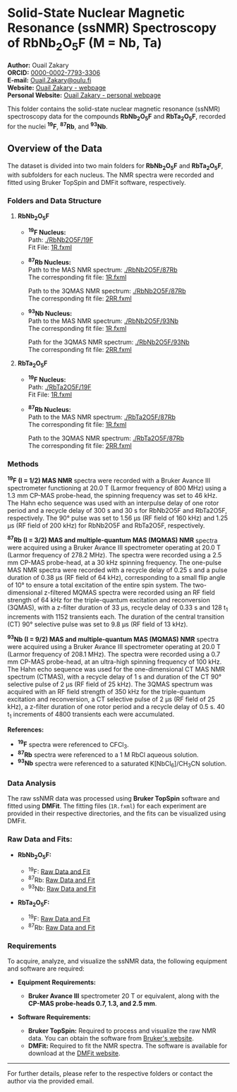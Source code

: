 # Solid-State Nuclear Magnetic Resonance (ssNMR) Spectroscopy of RbNb<sub>2</sub>O<sub>5</sub>F (M = Nb, Ta)
**Author:** Ouail Zakary  
**ORCID:** [0000-0002-7793-3306](https://orcid.org/0000-0002-7793-3306)  
**E-mail:** [Ouail.Zakary@oulu.fi](mailto:Ouail.Zakary@oulu.fi)  
**Website:** [Ouail Zakary - webpage](https://cc.oulu.fi/~nmrwww/members/Ouail_Zakary.html)  
**Personal Website:** [Ouail Zakary - personal webpage](https://ozakary.github.io/)

This folder contains the solid-state nuclear magnetic resonance (ssNMR) spectroscopy data for the compounds **RbNb<sub>2</sub>O<sub>5</sub>F** and **RbTa<sub>2</sub>O<sub>5</sub>F**, recorded for the nuclei **<sup>19</sup>F**, **<sup>87</sup>Rb**, and **<sup>93</sup>Nb**.

## Overview of the Data
The dataset is divided into two main folders for **RbNb<sub>2</sub>O<sub>5</sub>F** and **RbTa<sub>2</sub>O<sub>5</sub>F**, with subfolders for each nucleus. The NMR spectra were recorded and fitted using Bruker TopSpin and DMFit software, respectively.

### Folders and Data Structure
1. **RbNb<sub>2</sub>O<sub>5</sub>F**
   - **<sup>19</sup>F Nucleus:**  
     Path: [./RbNb2O5F/19F](./RbNb2O5F/19F)  
     Fit File: [1R.fxml](./RbNb2O5F/19F/103/pdata/1/1R.fxml)
   
   - **<sup>87</sup>Rb Nucleus:**  
     Path to the MAS NMR spectrum: [./RbNb2O5F/87Rb](./RbNb2O5F/87Rb/mas_nmr)  
     The corresponding fit file: [1R.fxml](./RbNb2O5F/87Rb/mas_nmr/1/pdata/1/1R.fxml)

     Path to the 3QMAS NMR spectrum: [./RbNb2O5F/87Rb](./RbNb2O5F/87Rb/3qmas_nmr)  
     The corresponding fit file: [2RR.fxml](./RbNb2O5F/87Rb/3qmas_nmr/60/pdata/1/2RR.fxml)
 
   - **<sup>93</sup>Nb Nucleus:**  
     Path to the MAS NMR spectrum: [./RbNb2O5F/93Nb](./RbNb2O5F/93Nb/mas_nmr)  
     The corresponding fit file: [1R.fxml](./RbNb2O5F/93Nb/mas_nmr/254/pdata/1/1R.fxml)

     Path for the 3QMAS NMR spectrum: [./RbNb2O5F/93Nb](./RbNb2O5F/93Nb/3qmas_nmr)  
     The corresponding fit file: [2RR.fxml](./RbNb2O5F/93Nb/3qmas_nmr/255/pdata/1/2RR.fxml)

2. **RbTa<sub>2</sub>O<sub>5</sub>F**
   - **<sup>19</sup>F Nucleus:**  
     Path: [./RbTa2O5F/19F](./RbTa2O5F/19F)  
     Fit File: [1R.fxml](./RbTa2O5F/19F/101/pdata/1/1R.fxml)
   
   - **<sup>87</sup>Rb Nucleus:**  
     Path to the MAS NMR spectrum: [./RbTa2O5F/87Rb](./RbTa2O5F/87Rb/mas_nmr)  
     The corresponding fit file: [1R.fxml](./RbTa2O5F/87Rb/mas_nmr/5/pdata/1/1R.fxml)

     Path to the 3QMAS NMR spectrum: [./RbTa2O5F/87Rb](./RbTa2O5F/87Rb/3qmas_nmr)  
     The corresponding fit file: [2RR.fxml](./RbTa2O5F/87Rb/3qmas_nmr/160/pdata/1/2RR.fxml)

### Methods
**<sup>19</sup>F (I = 1/2) MAS NMR** spectra were recorded with a Bruker Avance III spectrometer functioning at 20.0 T (Larmor frequency of 800 MHz) using a 1.3 mm CP-MAS probe-head, the spinning frequency was set to 46 kHz. The Hahn echo sequence was used with an interpulse delay of one rotor period and a recycle delay of 300 s and 30 s for RbNb2O5F and RbTa2O5F, respectively. The 90° pulse was set to 1.56 µs (RF field of 160 kHz) and 1.25 µs (RF field of 200 kHz) for RbNb2O5F and RbTa2O5F, respectively.

**<sup>87</sup>Rb (I = 3/2) MAS and multiple-quantum MAS (MQMAS) NMR** spectra were acquired using a Bruker Avance III spectrometer operating at 20.0 T (Larmor frequency of 278.2 MHz). The spectra were recorded using a 2.5 mm CP-MAS probe-head, at a 30 kHz spinning frequency. The one-pulse MAS NMR spectra were recorded with a recycle delay of 0.25 s and a pulse duration of 0.38 µs (RF field of 64 kHz), corresponding to a small flip angle of 10° to ensure a total excitation of the entire spin system. The two-dimensional z-filtered MQMAS spectra were recorded using an RF field strength of 64 kHz for the triple-quantum excitation and reconversion (3QMAS), with a z-filter duration of 33 µs, recycle delay of 0.33 s and 128 t<sub>1</sub> increments with 1152 transients each. The duration of the central transition (CT) 90° selective pulse was set to 9.8 µs (RF field of 13 kHz).

**<sup>93</sup>Nb (I = 9/2) MAS and multiple-quantum MAS (MQMAS) NMR** spectra were acquired using a Bruker Avance III spectrometer operating at 20.0 T (Larmor frequency of 208.1 MHz). The spectra were recorded using a 0.7 mm CP-MAS probe-head, at an ultra-high spinning frequency of 100 kHz. The Hahn echo sequence was used for the one-dimensional CT MAS NMR spectrum (CTMAS), with a recycle delay of 1 s and duration of the CT 90° selective pulse of 2 µs (RF field of 25 kHz). The 3QMAS spectrum was acquired with an RF field strength of 350 kHz for the triple-quantum excitation and reconversion, a CT selective pulse of 2 µs (RF field of 25 kHz), a z-filter duration of one rotor period and a recycle delay of 0.5 s. 40 t<sub>1</sub> increments of 4800 transients each were accumulated.

**References:**  
- **<sup>19</sup>F** spectra were referenced to CFCl<sub>3</sub>.  
- **<sup>87</sup>Rb** spectra were referenced to a 1 M RbCl aqueous solution.  
- **<sup>93</sup>Nb** spectra were referenced to a saturated K[NbCl<sub>6</sub>]/CH<sub>3</sub>CN solution.

### Data Analysis
The raw ssNMR data was processed using **Bruker TopSpin** software and fitted using **DMFit**. The fitting files (`1R.fxml`) for each experiment are provided in their respective directories, and the fits can be visualized using DMFit.

### Raw Data and Fits:
- **RbNb<sub>2</sub>O<sub>5</sub>F:**
  - <sup>19</sup>F: [Raw Data and Fit](./RbNb2O5F/19F)
  - <sup>87</sup>Rb: [Raw Data and Fit](./RbNb2O5F/87Rb)
  - <sup>93</sup>Nb: [Raw Data and Fit](./RbNb2O5F/93Nb)
  
- **RbTa<sub>2</sub>O<sub>5</sub>F:**
  - <sup>19</sup>F: [Raw Data and Fit](./RbTa2O5F/19F)
  - <sup>87</sup>Rb: [Raw Data and Fit](./RbTa2O5F/87Rb)

### Requirements
To acquire, analyze, and visualize the ssNMR data, the following equipment and software are required:

- **Equipment Requirements:**
  - **Bruker Avance III** spectrometer 20 T or equivalent, along with the **CP-MAS probe-heads 0.7, 1.3, and 2.5 mm**.
  
- **Software Requirements:**
  - **Bruker TopSpin:** Required to process and visualize the raw NMR data. You can obtain the software from [Bruker's website](https://www.bruker.com/en/products-and-solutions/mr/nmr-software/topspin.html?s_kwcid=AL!14677!3!648890112603!p!!g!!nmr%20software%20free%20download&utm_source=Advertising&utm_medium=GoogleAd&utm_campaign=BBIO-Software-Cross-All-Software-H2-2024&gad_source=1&gclid=Cj0KCQjwgL-3BhDnARIsAL6KZ6-3cOPvJBH5UNxRvUrDug2NC94E8Bw_iE3Ey2GcHur_1z1SLIEYV5caApz2EALw_wcB).
  - **DMFit:** Required to fit the NMR spectra. The software is available for download at the [DMFit website](https://nmr.cemhti.cnrs-orleans.fr/).

---

For further details, please refer to the respective folders or contact the author via the provided email.
